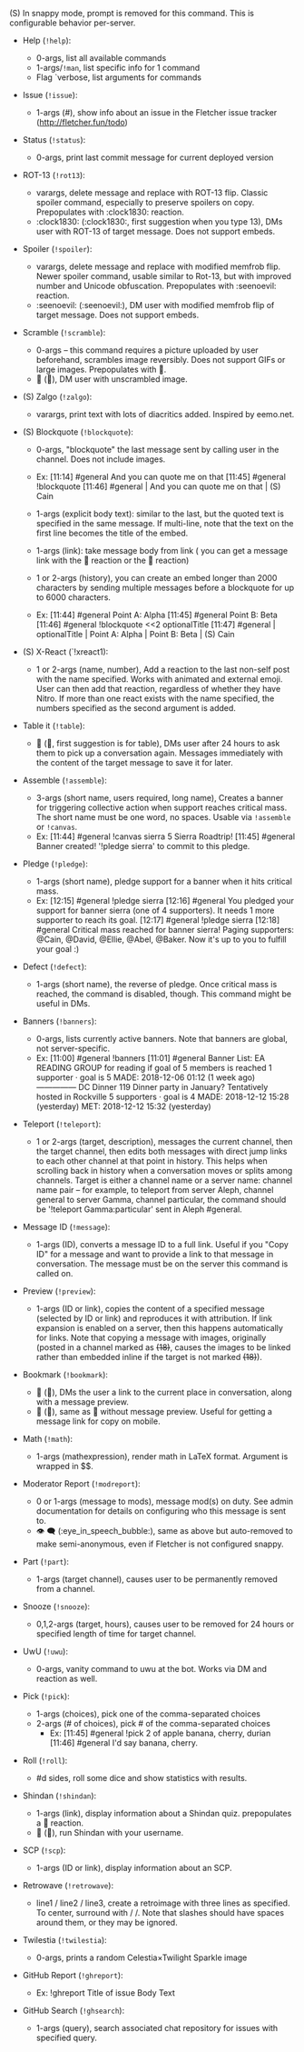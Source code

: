 (S) In snappy mode, prompt is removed for this command. This is configurable behavior per-server.

* Help (`!help`):
	* 0-args, list all available commands
	* 1-args/`!man`, list specific info for 1 command
	* Flag `verbose, list arguments for commands

* Issue (`!issue`):
	* 1-args (#), show info about an issue in the Fletcher issue tracker (http://fletcher.fun/todo)

* Status (`!status`):
	* 0-args, print last commit message for current deployed version

* ROT-13 (`!rot13`):
	* varargs, delete message and replace with ROT-13 flip. Classic spoiler command, especially to preserve spoilers on copy. Prepopulates with :clock1830: reaction.
	* :clock1830: (:clock1830:, first suggestion when you type 13), DMs user with ROT-13 of target message. Does not support embeds.

* Spoiler (`!spoiler`):
	* varargs, delete message and replace with modified memfrob flip. Newer spoiler command, usable similar to Rot-13, but with improved number and Unicode obfuscation. Prepopulates with :seenoevil: reaction.
	* :seenoevil: (:seenoevil:), DM user with modified memfrob flip of target message. Does not support embeds.

* Scramble (`!scramble`):
	* 0-args – this command requires a picture uploaded by user beforehand, scrambles image reversibly. Does not support GIFs or large images. Prepopulates with :mag_right:.
	* :mag_right: (:mag_right:), DM user with unscrambled image.

* (S) Zalgo (`!zalgo`):
	* varargs, print text with lots of diacritics added. Inspired by eemo.net.

* (S) Blockquote (`!blockquote`):
	* 0-args, "blockquote" the last message sent by calling user in the channel. Does not include images.
	* Ex:
		[11:14] #general <Cain> And you can quote me on that
		[11:45] #general <Cain> !blockquote
		[11:46] #general <Fletcher>
			| And you can quote me on that
			| (S) Cain

	* 1-args (explicit body text): similar to the last, but the quoted text is specified in the same message. If multi-line, note that the text on the first line becomes the title of the embed.
	* 1-args (link): take message body from link ( you can get a message link with the :link: reaction or the :bookmark: reaction)
	* 1 or 2-args (history), you can create an embed longer than 2000 characters by sending multiple messages before a blockquote for up to 6000 characters.
	* Ex:
		[11:44] #general <Cain> Point A: Alpha
		[11:45] #general <Cain> Point B: Beta
		[11:46] #general <Cain> !blockquote <<2 optionalTitle
		[11:47] #general <Fletcher>
			| optionalTitle
			| Point A: Alpha
			| Point B: Beta
			| (S) Cain

* (S) X-React (`!xreact1):
	* 1 or 2-args (name, number), Add a reaction to the last non-self post with the name specified. Works with animated and external emoji. User can then add that reaction, regardless of whether they have Nitro. If more than one react exists with the name specified, the numbers specified as the second argument is added.

* Table it (`!table`):
	* :ping_pong: (:ping_pong:, first suggestion is for table), DMs user after 24 hours to ask them to pick up a conversation again. Messages immediately with the content of the target message to save it for later.

* Assemble (`!assemble`):
	* 3-args (short name, users required, long name), Creates a banner for triggering collective action when support reaches critical mass. The short name must be one word, no spaces. Usable via `!assemble` or `!canvas`.
	* Ex:
	[11:44] #general <Cain> !canvas sierra 5 Sierra Roadtrip!
	[11:45] #general <Fletcher> Banner created! '!pledge sierra' to commit to this pledge.

* Pledge (`!pledge`):
	* 1-args (short name), pledge support for a banner when it hits critical mass.
	* Ex:
		[12:15] #general <Abel> !pledge sierra
		[12:16] #general <Fletcher> You pledged your support for banner sierra (one of 4 supporters). It needs 1 more supporter to reach its goal.
		[12:17] #general <Baker> !pledge sierra
		[12:18] #general <Fletcher> Critical mass reached for banner sierra! Paging supporters: @Cain, @David, @Ellie, @Abel, @Baker. Now it's up to you to fulfill your goal :)

* Defect (`!defect`):
	* 1-args (short name), the reverse of pledge. Once critical mass is reached, the command is disabled, though. This command might be useful in DMs.

* Banners (`!banners`):
	* 0-args, lists currently active banners. Note that banners are global, not server-specific.
	* Ex:
		[11:00] #general <Cain> !banners
		[11:01] #general <Fletcher> Banner List:
			EA READING GROUP for reading if goal of 5 members is reached
			1 supporter · goal is 5
			MADE: 2018-12-06 01:12 (1 week ago)
			—————
			DC Dinner 119 Dinner party in January? Tentatively hosted in Rockville
			5 supporters · goal is 4
			MADE: 2018-12-12 15:28 (yesterday)
			MET: 2018-12-12 15:32 (yesterday)

* Teleport (`!teleport`):
	* 1 or 2-args (target, description), messages the current channel, then the target channel, then edits both messages with direct jump links to each other channel at that point in history. This helps when scrolling back in history when a conversation moves or splits among channels. Target is either a channel name or a server name: channel name pair – for example, to teleport from server Aleph, channel general to server Gamma, channel particular, the command should be '!teleport Gamma:particular' sent in Aleph #general.

* Message ID (`!message`):
	* 1-args (ID), converts a message ID to a full link. Useful if you "Copy ID" for a message and want to provide a link to that message in conversation. The message must be on the server this command is called on.

* Preview (`!preview`):
	* 1-args (ID or link), copies the content of a specified message (selected by ID or link) and reproduces it with attribution. If link expansion is enabled on a server, then this happens automatically for links. Note that copying a message with images, originally (posted in a channel marked as ~~(18)~~, causes the images to be linked rather than embedded inline if the target is not marked ~~(18)~~).

* Bookmark (`!bookmark`):
	* 🔖 (:bookmark:), DMs the user a link to the current place in conversation, along with a message preview.
	* 🔗 (:link:), same as 🔖 without message preview. Useful for getting a message link for copy on mobile.

* Math (`!math`):
	* 1-args (mathexpression), render math in LaTeX format. Argument is wrapped in $$.

* Moderator Report (`!modreport`):
	* 0 or 1-args (message to mods), message mod(s) on duty. See admin documentation for details on configuring who this message is sent to.
	* 👁 🗨 (:eye_in_speech_bubble:), same as above but auto-removed to make semi-anonymous, even if Fletcher is not configured snappy.

* Part (`!part`):
	* 1-args (target channel), causes user to be permanently removed from a channel.

* Snooze (`!snooze`):
	* 0,1,2-args (target, hours), causes user to be removed for 24 hours or specified length of time for target channel.

* UwU (`!uwu`):
	* 0-args, vanity command to uwu at the bot. Works via DM and reaction as well.

* Pick (`!pick`):
	* 1-args (choices), pick one of the comma-separated choices
	* 2-args (# of choices), pick # of the comma-separated choices
		* Ex:
			[11:45] #general <Cain> !pick 2 of apple banana, cherry, durian
			[11:46] #general <Fletcher> I'd say banana, cherry.

* Roll (`!roll`):
	* #d sides, roll some dice and show statistics with results.

* Shindan (`!shindan`):
	* 1-args (link), display information about a Shindan quiz. prepopulates a :name_badge: reaction.
	* :name_badge: (:name_badge:), run Shindan with your username.

* SCP (`!scp`):
	* 1-args (ID or link), display information about an SCP.

* Retrowave (`!retrowave`):
	* line1 / line2 / line3, create a retroimage with three lines as specified. To center, surround with / /. Note that slashes should have spaces around them, or they may be ignored.

* Twilestia (`!twilestia`):
	* 0-args, prints a random Celestia×Twilight Sparkle image

* GitHub Report (`!ghreport`):
	* Ex:
		!ghreport Title of issue
		Body Text

* GitHub Search (`!ghsearch`):
	* 1-args (query), search associated chat repository for issues with specified query.
